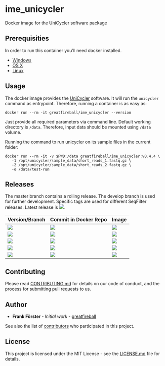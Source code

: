 # ime_unicycler
Docker image for the UniCycler software package

## Prerequisities

In order to run this container you'll need docker installed.

* [Windows](https://docs.docker.com/windows/started)
* [OS X](https://docs.docker.com/mac/started/)
* [Linux](https://docs.docker.com/linux/started/)

## Usage

The docker image provides the [UniCycler](https://github.com/rrwick/Unicycler) software. It will run the `unicycler` command as entrypoint.
Therefore, running a container is as easy as:

```
docker run --rm -it greatfireball/ime_unicycler --version
```

Just provide all required parameters via command line.
Default working directory is `/data`.
Therefore, input data should be mounted using `/data` volume.

Running the command to run unicycler on its sample files in the current folder:

```
docker run --rm -it -v $PWD:/data greatfireball/ime_unicycler:v0.4.4 \
   -1 /opt/unicycler/sample_data/short_reads_1.fastq.gz \
   -2 /opt/unicycler/sample_data/short_reads_2.fastq.gz \
   -o /data/test-run
```

## Releases

The master branch contains a rolling release.
The develop branch is used for further development.
Specific tags are used for different SeqFilter releases. Latest release is [![](https://images.microbadger.com/badges/version/greatfireball/ime_unicycler:v0.4.6.svg)](https://microbadger.com/images/greatfireball/ime_unicycler:v0.4.6 "Get your own version badge on microbadger.com").

| Version/Branch | Commit in Docker Repo | Image |
| -------------- | --------------------- | ----- |
| [![](https://images.microbadger.com/badges/version/greatfireball/ime_unicycler:master.svg)](https://microbadger.com/images/greatfireball/ime_unicycler:master "Get your own version badge on microbadger.com") | [![](https://images.microbadger.com/badges/commit/greatfireball/ime_unicycler:master.svg)](https://microbadger.com/images/greatfireball/ime_unicycler:master "Get your own commit badge on microbadger.com") | [![](https://images.microbadger.com/badges/image/greatfireball/ime_unicycler:master.svg)](https://microbadger.com/images/greatfireball/ime_unicycler:master "Get your own image badge on microbadger.com") |
| [![](https://images.microbadger.com/badges/version/greatfireball/ime_unicycler:develop.svg)](https://microbadger.com/images/greatfireball/ime_unicycler:develop "Get your own version badge on microbadger.com") | [![](https://images.microbadger.com/badges/commit/greatfireball/ime_unicycler:develop.svg)](https://microbadger.com/images/greatfireball/ime_unicycler:develop "Get your own commit badge on microbadger.com") | [![](https://images.microbadger.com/badges/image/greatfireball/ime_unicycler:develop.svg)](https://microbadger.com/images/greatfireball/ime_unicycler:develop "Get your own image badge on microbadger.com") |
| [![](https://images.microbadger.com/badges/version/greatfireball/ime_unicycler:v0.4.6.svg)](https://microbadger.com/images/greatfireball/ime_unicycler:v0.4.6 "Get your own version badge on microbadger.com") | [![](https://images.microbadger.com/badges/commit/greatfireball/ime_unicycler:v0.4.6.svg)](https://microbadger.com/images/greatfireball/ime_unicycler:v0.4.6 "Get your own commit badge on microbadger.com") | [![](https://images.microbadger.com/badges/image/greatfireball/ime_unicycler:v0.4.6.svg)](https://microbadger.com/images/greatfireball/ime_unicycler:v0.4.6 "Get your own image badge on microbadger.com") |
| [![](https://images.microbadger.com/badges/version/greatfireball/ime_unicycler:v0.4.5.svg)](https://microbadger.com/images/greatfireball/ime_unicycler:v0.4.5 "Get your own version badge on microbadger.com") | [![](https://images.microbadger.com/badges/commit/greatfireball/ime_unicycler:v0.4.5.svg)](https://microbadger.com/images/greatfireball/ime_unicycler:v0.4.5 "Get your own commit badge on microbadger.com") | [![](https://images.microbadger.com/badges/image/greatfireball/ime_unicycler:v0.4.5.svg)](https://microbadger.com/images/greatfireball/ime_unicycler:v0.4.5 "Get your own image badge on microbadger.com") |
| [![](https://images.microbadger.com/badges/version/greatfireball/ime_unicycler:v0.4.4.svg)](https://microbadger.com/images/greatfireball/ime_unicycler:v0.4.4 "Get your own version badge on microbadger.com") | [![](https://images.microbadger.com/badges/commit/greatfireball/ime_unicycler:v0.4.4.svg)](https://microbadger.com/images/greatfireball/ime_unicycler:v0.4.4 "Get your own commit badge on microbadger.com") | [![](https://images.microbadger.com/badges/image/greatfireball/ime_unicycler:v0.4.4.svg)](https://microbadger.com/images/greatfireball/ime_unicycler:v0.4.4 "Get your own image badge on microbadger.com") |

## Contributing

Please read [CONTRIBUTING.md](CONTRIBUTING.md) for details on our code of conduct, and the process for submitting pull requests to us.

## Author

- **Frank Förster** - *Initial work* - [greatfireball](https://github.com/greatfireball)

See also the list of [contributors](https://github.com/greatfireball/ime_unicycler/contributors) who participated in this project.

## License

This project is licensed under the MIT License - see the [LICENSE.md](LICENSE.md) file for details.

